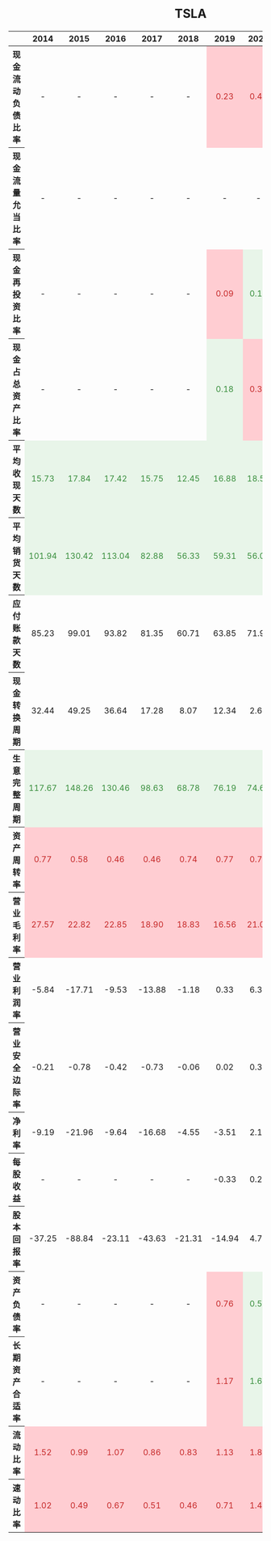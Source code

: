 ---
---

<style type="text/css">
#T_4cd12 table {
  width: 100%;
}
#T_4cd12 th {
  font-size: 100%;
  text-align: center;
  font-weight: bold;
}
#T_4cd12 th:nth-child(1) {
  width: 20%;
}
#T_4cd12 th:not(:first-child) {
  width: 8%;
}
#T_4cd12 td {
  text-align: center;
}
#T_4cd12 caption {
  caption-side: top;
  font-size: 150%;
  font-weight: bold;
  text-align: center;
  margin: 20px 0 20px 0;
}
#T_4cd12_row0_col5, #T_4cd12_row0_col6, #T_4cd12_row0_col7, #T_4cd12_row0_col8, #T_4cd12_row0_col9, #T_4cd12_row2_col5, #T_4cd12_row3_col6, #T_4cd12_row3_col7, #T_4cd12_row9_col0, #T_4cd12_row9_col1, #T_4cd12_row9_col2, #T_4cd12_row9_col3, #T_4cd12_row9_col4, #T_4cd12_row9_col5, #T_4cd12_row9_col6, #T_4cd12_row9_col7, #T_4cd12_row10_col0, #T_4cd12_row10_col1, #T_4cd12_row10_col2, #T_4cd12_row10_col3, #T_4cd12_row10_col4, #T_4cd12_row10_col5, #T_4cd12_row10_col6, #T_4cd12_row10_col7, #T_4cd12_row10_col8, #T_4cd12_row10_col9, #T_4cd12_row16_col5, #T_4cd12_row17_col5, #T_4cd12_row17_col7, #T_4cd12_row18_col0, #T_4cd12_row18_col1, #T_4cd12_row18_col2, #T_4cd12_row18_col3, #T_4cd12_row18_col4, #T_4cd12_row18_col5, #T_4cd12_row18_col6, #T_4cd12_row18_col7, #T_4cd12_row18_col8, #T_4cd12_row18_col9, #T_4cd12_row19_col0, #T_4cd12_row19_col1, #T_4cd12_row19_col2, #T_4cd12_row19_col3, #T_4cd12_row19_col4, #T_4cd12_row19_col5, #T_4cd12_row19_col6, #T_4cd12_row19_col7, #T_4cd12_row19_col8, #T_4cd12_row19_col9 {
  background-color: #ffcdd2;
  color: #c62828;
}
#T_4cd12_row1_col9, #T_4cd12_row2_col6, #T_4cd12_row2_col7, #T_4cd12_row2_col8, #T_4cd12_row2_col9, #T_4cd12_row3_col5, #T_4cd12_row3_col8, #T_4cd12_row3_col9, #T_4cd12_row4_col0, #T_4cd12_row4_col1, #T_4cd12_row4_col2, #T_4cd12_row4_col3, #T_4cd12_row4_col4, #T_4cd12_row4_col5, #T_4cd12_row4_col6, #T_4cd12_row4_col7, #T_4cd12_row4_col8, #T_4cd12_row4_col9, #T_4cd12_row5_col0, #T_4cd12_row5_col1, #T_4cd12_row5_col2, #T_4cd12_row5_col3, #T_4cd12_row5_col4, #T_4cd12_row5_col5, #T_4cd12_row5_col6, #T_4cd12_row5_col7, #T_4cd12_row5_col8, #T_4cd12_row5_col9, #T_4cd12_row8_col0, #T_4cd12_row8_col1, #T_4cd12_row8_col2, #T_4cd12_row8_col3, #T_4cd12_row8_col4, #T_4cd12_row8_col5, #T_4cd12_row8_col6, #T_4cd12_row8_col7, #T_4cd12_row8_col8, #T_4cd12_row8_col9, #T_4cd12_row9_col8, #T_4cd12_row9_col9, #T_4cd12_row16_col6, #T_4cd12_row16_col7, #T_4cd12_row16_col8, #T_4cd12_row16_col9, #T_4cd12_row17_col6, #T_4cd12_row17_col8, #T_4cd12_row17_col9 {
  background-color: #e8f5e9;
  color: #388e3c;
}
</style>
<table id="T_4cd12">
  <caption>TSLA</caption>
  <thead>
    <tr>
      <th class="blank level0" >&nbsp;</th>
      <th id="T_4cd12_level0_col0" class="col_heading level0 col0" >2014</th>
      <th id="T_4cd12_level0_col1" class="col_heading level0 col1" >2015</th>
      <th id="T_4cd12_level0_col2" class="col_heading level0 col2" >2016</th>
      <th id="T_4cd12_level0_col3" class="col_heading level0 col3" >2017</th>
      <th id="T_4cd12_level0_col4" class="col_heading level0 col4" >2018</th>
      <th id="T_4cd12_level0_col5" class="col_heading level0 col5" >2019</th>
      <th id="T_4cd12_level0_col6" class="col_heading level0 col6" >2020</th>
      <th id="T_4cd12_level0_col7" class="col_heading level0 col7" >2021</th>
      <th id="T_4cd12_level0_col8" class="col_heading level0 col8" >2022</th>
      <th id="T_4cd12_level0_col9" class="col_heading level0 col9" >2023</th>
    </tr>
  </thead>
  <tbody>
    <tr>
      <th id="T_4cd12_level0_row0" class="row_heading level0 row0" >现金流动负债比率</th>
      <td id="T_4cd12_row0_col0" class="data row0 col0" >-</td>
      <td id="T_4cd12_row0_col1" class="data row0 col1" >-</td>
      <td id="T_4cd12_row0_col2" class="data row0 col2" >-</td>
      <td id="T_4cd12_row0_col3" class="data row0 col3" >-</td>
      <td id="T_4cd12_row0_col4" class="data row0 col4" >-</td>
      <td id="T_4cd12_row0_col5" class="data row0 col5" >0.23</td>
      <td id="T_4cd12_row0_col6" class="data row0 col6" >0.42</td>
      <td id="T_4cd12_row0_col7" class="data row0 col7" >0.58</td>
      <td id="T_4cd12_row0_col8" class="data row0 col8" >0.55</td>
      <td id="T_4cd12_row0_col9" class="data row0 col9" >0.46</td>
    </tr>
    <tr>
      <th id="T_4cd12_level0_row1" class="row_heading level0 row1" >现金流量允当比率</th>
      <td id="T_4cd12_row1_col0" class="data row1 col0" >-</td>
      <td id="T_4cd12_row1_col1" class="data row1 col1" >-</td>
      <td id="T_4cd12_row1_col2" class="data row1 col2" >-</td>
      <td id="T_4cd12_row1_col3" class="data row1 col3" >-</td>
      <td id="T_4cd12_row1_col4" class="data row1 col4" >-</td>
      <td id="T_4cd12_row1_col5" class="data row1 col5" >-</td>
      <td id="T_4cd12_row1_col6" class="data row1 col6" >-</td>
      <td id="T_4cd12_row1_col7" class="data row1 col7" >-</td>
      <td id="T_4cd12_row1_col8" class="data row1 col8" >-</td>
      <td id="T_4cd12_row1_col9" class="data row1 col9" >1.25</td>
    </tr>
    <tr>
      <th id="T_4cd12_level0_row2" class="row_heading level0 row2" >现金再投资比率</th>
      <td id="T_4cd12_row2_col0" class="data row2 col0" >-</td>
      <td id="T_4cd12_row2_col1" class="data row2 col1" >-</td>
      <td id="T_4cd12_row2_col2" class="data row2 col2" >-</td>
      <td id="T_4cd12_row2_col3" class="data row2 col3" >-</td>
      <td id="T_4cd12_row2_col4" class="data row2 col4" >-</td>
      <td id="T_4cd12_row2_col5" class="data row2 col5" >0.09</td>
      <td id="T_4cd12_row2_col6" class="data row2 col6" >0.15</td>
      <td id="T_4cd12_row2_col7" class="data row2 col7" >0.27</td>
      <td id="T_4cd12_row2_col8" class="data row2 col8" >0.26</td>
      <td id="T_4cd12_row2_col9" class="data row2 col9" >0.17</td>
    </tr>
    <tr>
      <th id="T_4cd12_level0_row3" class="row_heading level0 row3" >现金占总资产比率</th>
      <td id="T_4cd12_row3_col0" class="data row3 col0" >-</td>
      <td id="T_4cd12_row3_col1" class="data row3 col1" >-</td>
      <td id="T_4cd12_row3_col2" class="data row3 col2" >-</td>
      <td id="T_4cd12_row3_col3" class="data row3 col3" >-</td>
      <td id="T_4cd12_row3_col4" class="data row3 col4" >-</td>
      <td id="T_4cd12_row3_col5" class="data row3 col5" >0.18</td>
      <td id="T_4cd12_row3_col6" class="data row3 col6" >0.37</td>
      <td id="T_4cd12_row3_col7" class="data row3 col7" >0.28</td>
      <td id="T_4cd12_row3_col8" class="data row3 col8" >0.20</td>
      <td id="T_4cd12_row3_col9" class="data row3 col9" >0.15</td>
    </tr>
    <tr>
      <th id="T_4cd12_level0_row4" class="row_heading level0 row4" >平均收现天数</th>
      <td id="T_4cd12_row4_col0" class="data row4 col0" >15.73</td>
      <td id="T_4cd12_row4_col1" class="data row4 col1" >17.84</td>
      <td id="T_4cd12_row4_col2" class="data row4 col2" >17.42</td>
      <td id="T_4cd12_row4_col3" class="data row4 col3" >15.75</td>
      <td id="T_4cd12_row4_col4" class="data row4 col4" >12.45</td>
      <td id="T_4cd12_row4_col5" class="data row4 col5" >16.88</td>
      <td id="T_4cd12_row4_col6" class="data row4 col6" >18.58</td>
      <td id="T_4cd12_row4_col7" class="data row4 col7" >12.88</td>
      <td id="T_4cd12_row4_col8" class="data row4 col8" >10.90</td>
      <td id="T_4cd12_row4_col9" class="data row4 col9" >12.18</td>
    </tr>
    <tr>
      <th id="T_4cd12_level0_row5" class="row_heading level0 row5" >平均销货天数</th>
      <td id="T_4cd12_row5_col0" class="data row5 col0" >101.94</td>
      <td id="T_4cd12_row5_col1" class="data row5 col1" >130.42</td>
      <td id="T_4cd12_row5_col2" class="data row5 col2" >113.04</td>
      <td id="T_4cd12_row5_col3" class="data row5 col3" >82.88</td>
      <td id="T_4cd12_row5_col4" class="data row5 col4" >56.33</td>
      <td id="T_4cd12_row5_col5" class="data row5 col5" >59.31</td>
      <td id="T_4cd12_row5_col6" class="data row5 col6" >56.08</td>
      <td id="T_4cd12_row5_col7" class="data row5 col7" >44.73</td>
      <td id="T_4cd12_row5_col8" class="data row5 col8" >55.99</td>
      <td id="T_4cd12_row5_col9" class="data row5 col9" >61.05</td>
    </tr>
    <tr>
      <th id="T_4cd12_level0_row6" class="row_heading level0 row6" >应付账款天数</th>
      <td id="T_4cd12_row6_col0" class="data row6 col0" >85.23</td>
      <td id="T_4cd12_row6_col1" class="data row6 col1" >99.01</td>
      <td id="T_4cd12_row6_col2" class="data row6 col2" >93.82</td>
      <td id="T_4cd12_row6_col3" class="data row6 col3" >81.35</td>
      <td id="T_4cd12_row6_col4" class="data row6 col4" >60.71</td>
      <td id="T_4cd12_row6_col5" class="data row6 col5" >63.85</td>
      <td id="T_4cd12_row6_col6" class="data row6 col6" >71.97</td>
      <td id="T_4cd12_row6_col7" class="data row6 col7" >72.95</td>
      <td id="T_4cd12_row6_col8" class="data row6 col8" >76.12</td>
      <td id="T_4cd12_row6_col9" class="data row6 col9" >68.48</td>
    </tr>
    <tr>
      <th id="T_4cd12_level0_row7" class="row_heading level0 row7" >现金转换周期</th>
      <td id="T_4cd12_row7_col0" class="data row7 col0" >32.44</td>
      <td id="T_4cd12_row7_col1" class="data row7 col1" >49.25</td>
      <td id="T_4cd12_row7_col2" class="data row7 col2" >36.64</td>
      <td id="T_4cd12_row7_col3" class="data row7 col3" >17.28</td>
      <td id="T_4cd12_row7_col4" class="data row7 col4" >8.07</td>
      <td id="T_4cd12_row7_col5" class="data row7 col5" >12.34</td>
      <td id="T_4cd12_row7_col6" class="data row7 col6" >2.69</td>
      <td id="T_4cd12_row7_col7" class="data row7 col7" >-15.34</td>
      <td id="T_4cd12_row7_col8" class="data row7 col8" >-9.23</td>
      <td id="T_4cd12_row7_col9" class="data row7 col9" >4.75</td>
    </tr>
    <tr>
      <th id="T_4cd12_level0_row8" class="row_heading level0 row8" >生意完整周期</th>
      <td id="T_4cd12_row8_col0" class="data row8 col0" >117.67</td>
      <td id="T_4cd12_row8_col1" class="data row8 col1" >148.26</td>
      <td id="T_4cd12_row8_col2" class="data row8 col2" >130.46</td>
      <td id="T_4cd12_row8_col3" class="data row8 col3" >98.63</td>
      <td id="T_4cd12_row8_col4" class="data row8 col4" >68.78</td>
      <td id="T_4cd12_row8_col5" class="data row8 col5" >76.19</td>
      <td id="T_4cd12_row8_col6" class="data row8 col6" >74.66</td>
      <td id="T_4cd12_row8_col7" class="data row8 col7" >57.61</td>
      <td id="T_4cd12_row8_col8" class="data row8 col8" >66.89</td>
      <td id="T_4cd12_row8_col9" class="data row8 col9" >73.23</td>
    </tr>
    <tr>
      <th id="T_4cd12_level0_row9" class="row_heading level0 row9" >资产周转率</th>
      <td id="T_4cd12_row9_col0" class="data row9 col0" >0.77</td>
      <td id="T_4cd12_row9_col1" class="data row9 col1" >0.58</td>
      <td id="T_4cd12_row9_col2" class="data row9 col2" >0.46</td>
      <td id="T_4cd12_row9_col3" class="data row9 col3" >0.46</td>
      <td id="T_4cd12_row9_col4" class="data row9 col4" >0.74</td>
      <td id="T_4cd12_row9_col5" class="data row9 col5" >0.77</td>
      <td id="T_4cd12_row9_col6" class="data row9 col6" >0.73</td>
      <td id="T_4cd12_row9_col7" class="data row9 col7" >0.94</td>
      <td id="T_4cd12_row9_col8" class="data row9 col8" >1.13</td>
      <td id="T_4cd12_row9_col9" class="data row9 col9" >1.02</td>
    </tr>
    <tr>
      <th id="T_4cd12_level0_row10" class="row_heading level0 row10" >营业毛利率</th>
      <td id="T_4cd12_row10_col0" class="data row10 col0" >27.57</td>
      <td id="T_4cd12_row10_col1" class="data row10 col1" >22.82</td>
      <td id="T_4cd12_row10_col2" class="data row10 col2" >22.85</td>
      <td id="T_4cd12_row10_col3" class="data row10 col3" >18.90</td>
      <td id="T_4cd12_row10_col4" class="data row10 col4" >18.83</td>
      <td id="T_4cd12_row10_col5" class="data row10 col5" >16.56</td>
      <td id="T_4cd12_row10_col6" class="data row10 col6" >21.02</td>
      <td id="T_4cd12_row10_col7" class="data row10 col7" >25.28</td>
      <td id="T_4cd12_row10_col8" class="data row10 col8" >25.60</td>
      <td id="T_4cd12_row10_col9" class="data row10 col9" >18.25</td>
    </tr>
    <tr>
      <th id="T_4cd12_level0_row11" class="row_heading level0 row11" >营业利润率</th>
      <td id="T_4cd12_row11_col0" class="data row11 col0" >-5.84</td>
      <td id="T_4cd12_row11_col1" class="data row11 col1" >-17.71</td>
      <td id="T_4cd12_row11_col2" class="data row11 col2" >-9.53</td>
      <td id="T_4cd12_row11_col3" class="data row11 col3" >-13.88</td>
      <td id="T_4cd12_row11_col4" class="data row11 col4" >-1.18</td>
      <td id="T_4cd12_row11_col5" class="data row11 col5" >0.33</td>
      <td id="T_4cd12_row11_col6" class="data row11 col6" >6.32</td>
      <td id="T_4cd12_row11_col7" class="data row11 col7" >12.07</td>
      <td id="T_4cd12_row11_col8" class="data row11 col8" >16.98</td>
      <td id="T_4cd12_row11_col9" class="data row11 col9" >9.19</td>
    </tr>
    <tr>
      <th id="T_4cd12_level0_row12" class="row_heading level0 row12" >营业安全边际率</th>
      <td id="T_4cd12_row12_col0" class="data row12 col0" >-0.21</td>
      <td id="T_4cd12_row12_col1" class="data row12 col1" >-0.78</td>
      <td id="T_4cd12_row12_col2" class="data row12 col2" >-0.42</td>
      <td id="T_4cd12_row12_col3" class="data row12 col3" >-0.73</td>
      <td id="T_4cd12_row12_col4" class="data row12 col4" >-0.06</td>
      <td id="T_4cd12_row12_col5" class="data row12 col5" >0.02</td>
      <td id="T_4cd12_row12_col6" class="data row12 col6" >0.30</td>
      <td id="T_4cd12_row12_col7" class="data row12 col7" >0.48</td>
      <td id="T_4cd12_row12_col8" class="data row12 col8" >0.66</td>
      <td id="T_4cd12_row12_col9" class="data row12 col9" >0.50</td>
    </tr>
    <tr>
      <th id="T_4cd12_level0_row13" class="row_heading level0 row13" >净利率</th>
      <td id="T_4cd12_row13_col0" class="data row13 col0" >-9.19</td>
      <td id="T_4cd12_row13_col1" class="data row13 col1" >-21.96</td>
      <td id="T_4cd12_row13_col2" class="data row13 col2" >-9.64</td>
      <td id="T_4cd12_row13_col3" class="data row13 col3" >-16.68</td>
      <td id="T_4cd12_row13_col4" class="data row13 col4" >-4.55</td>
      <td id="T_4cd12_row13_col5" class="data row13 col5" >-3.51</td>
      <td id="T_4cd12_row13_col6" class="data row13 col6" >2.19</td>
      <td id="T_4cd12_row13_col7" class="data row13 col7" >10.25</td>
      <td id="T_4cd12_row13_col8" class="data row13 col8" >15.45</td>
      <td id="T_4cd12_row13_col9" class="data row13 col9" >15.50</td>
    </tr>
    <tr>
      <th id="T_4cd12_level0_row14" class="row_heading level0 row14" >每股收益</th>
      <td id="T_4cd12_row14_col0" class="data row14 col0" >-</td>
      <td id="T_4cd12_row14_col1" class="data row14 col1" >-</td>
      <td id="T_4cd12_row14_col2" class="data row14 col2" >-</td>
      <td id="T_4cd12_row14_col3" class="data row14 col3" >-</td>
      <td id="T_4cd12_row14_col4" class="data row14 col4" >-</td>
      <td id="T_4cd12_row14_col5" class="data row14 col5" >-0.33</td>
      <td id="T_4cd12_row14_col6" class="data row14 col6" >0.25</td>
      <td id="T_4cd12_row14_col7" class="data row14 col7" >1.87</td>
      <td id="T_4cd12_row14_col8" class="data row14 col8" >4.02</td>
      <td id="T_4cd12_row14_col9" class="data row14 col9" >4.73</td>
    </tr>
    <tr>
      <th id="T_4cd12_level0_row15" class="row_heading level0 row15" >股本回报率</th>
      <td id="T_4cd12_row15_col0" class="data row15 col0" >-37.25</td>
      <td id="T_4cd12_row15_col1" class="data row15 col1" >-88.84</td>
      <td id="T_4cd12_row15_col2" class="data row15 col2" >-23.11</td>
      <td id="T_4cd12_row15_col3" class="data row15 col3" >-43.63</td>
      <td id="T_4cd12_row15_col4" class="data row15 col4" >-21.31</td>
      <td id="T_4cd12_row15_col5" class="data row15 col5" >-14.94</td>
      <td id="T_4cd12_row15_col6" class="data row15 col6" >4.78</td>
      <td id="T_4cd12_row15_col7" class="data row15 col7" >21.06</td>
      <td id="T_4cd12_row15_col8" class="data row15 col8" >33.60</td>
      <td id="T_4cd12_row15_col9" class="data row15 col9" >27.95</td>
    </tr>
    <tr>
      <th id="T_4cd12_level0_row16" class="row_heading level0 row16" >资产负债率</th>
      <td id="T_4cd12_row16_col0" class="data row16 col0" >-</td>
      <td id="T_4cd12_row16_col1" class="data row16 col1" >-</td>
      <td id="T_4cd12_row16_col2" class="data row16 col2" >-</td>
      <td id="T_4cd12_row16_col3" class="data row16 col3" >-</td>
      <td id="T_4cd12_row16_col4" class="data row16 col4" >-</td>
      <td id="T_4cd12_row16_col5" class="data row16 col5" >0.76</td>
      <td id="T_4cd12_row16_col6" class="data row16 col6" >0.55</td>
      <td id="T_4cd12_row16_col7" class="data row16 col7" >0.49</td>
      <td id="T_4cd12_row16_col8" class="data row16 col8" >0.44</td>
      <td id="T_4cd12_row16_col9" class="data row16 col9" >0.40</td>
    </tr>
    <tr>
      <th id="T_4cd12_level0_row17" class="row_heading level0 row17" >长期资产合适率</th>
      <td id="T_4cd12_row17_col0" class="data row17 col0" >-</td>
      <td id="T_4cd12_row17_col1" class="data row17 col1" >-</td>
      <td id="T_4cd12_row17_col2" class="data row17 col2" >-</td>
      <td id="T_4cd12_row17_col3" class="data row17 col3" >-</td>
      <td id="T_4cd12_row17_col4" class="data row17 col4" >-</td>
      <td id="T_4cd12_row17_col5" class="data row17 col5" >1.17</td>
      <td id="T_4cd12_row17_col6" class="data row17 col6" >1.62</td>
      <td id="T_4cd12_row17_col7" class="data row17 col7" >1.36</td>
      <td id="T_4cd12_row17_col8" class="data row17 col8" >1.52</td>
      <td id="T_4cd12_row17_col9" class="data row17 col9" >1.73</td>
    </tr>
    <tr>
      <th id="T_4cd12_level0_row18" class="row_heading level0 row18" >流动比率</th>
      <td id="T_4cd12_row18_col0" class="data row18 col0" >1.52</td>
      <td id="T_4cd12_row18_col1" class="data row18 col1" >0.99</td>
      <td id="T_4cd12_row18_col2" class="data row18 col2" >1.07</td>
      <td id="T_4cd12_row18_col3" class="data row18 col3" >0.86</td>
      <td id="T_4cd12_row18_col4" class="data row18 col4" >0.83</td>
      <td id="T_4cd12_row18_col5" class="data row18 col5" >1.13</td>
      <td id="T_4cd12_row18_col6" class="data row18 col6" >1.88</td>
      <td id="T_4cd12_row18_col7" class="data row18 col7" >1.38</td>
      <td id="T_4cd12_row18_col8" class="data row18 col8" >1.53</td>
      <td id="T_4cd12_row18_col9" class="data row18 col9" >1.73</td>
    </tr>
    <tr>
      <th id="T_4cd12_level0_row19" class="row_heading level0 row19" >速动比率</th>
      <td id="T_4cd12_row19_col0" class="data row19 col0" >1.02</td>
      <td id="T_4cd12_row19_col1" class="data row19 col1" >0.49</td>
      <td id="T_4cd12_row19_col2" class="data row19 col2" >0.67</td>
      <td id="T_4cd12_row19_col3" class="data row19 col3" >0.51</td>
      <td id="T_4cd12_row19_col4" class="data row19 col4" >0.46</td>
      <td id="T_4cd12_row19_col5" class="data row19 col5" >0.71</td>
      <td id="T_4cd12_row19_col6" class="data row19 col6" >1.49</td>
      <td id="T_4cd12_row19_col7" class="data row19 col7" >1.00</td>
      <td id="T_4cd12_row19_col8" class="data row19 col8" >0.94</td>
      <td id="T_4cd12_row19_col9" class="data row19 col9" >1.13</td>
    </tr>
  </tbody>
</table>

